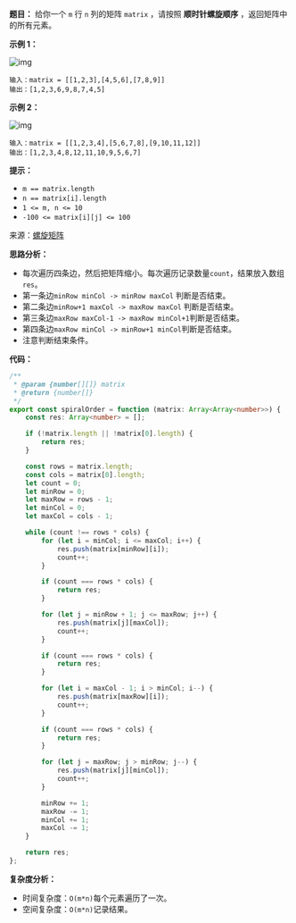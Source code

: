 

**题目：** 给你一个 `m` 行 `n` 列的矩阵 `matrix` ，请按照 **顺时针螺旋顺序** ，返回矩阵中的所有元素。

 

**示例 1：**

![img](https://assets.leetcode.com/uploads/2020/11/13/spiral1.jpg)

```
输入：matrix = [[1,2,3],[4,5,6],[7,8,9]]
输出：[1,2,3,6,9,8,7,4,5]
```

**示例 2：**

![img](https://assets.leetcode.com/uploads/2020/11/13/spiral.jpg)

```
输入：matrix = [[1,2,3,4],[5,6,7,8],[9,10,11,12]]
输出：[1,2,3,4,8,12,11,10,9,5,6,7]
```

 

**提示：**

- `m == matrix.length`
- `n == matrix[i].length`
- `1 <= m, n <= 10`
- `-100 <= matrix[i][j] <= 100`

来源：[螺旋矩阵](https://leetcode-cn.com/problems/spiral-matrix/)

**思路分析：**

- 每次遍历四条边，然后把矩阵缩小。每次遍历记录数量`count`，结果放入数组`res`。
- 第一条边`minRow minCol -> minRow maxCol` 判断是否结束。
- 第二条边`minRow+1 maxCol -> maxRow maxCol` 判断是否结束。
- 第三条边`maxRow maxCol-1 -> maxRow minCol+1`判断是否结束。
- 第四条边`maxRow minCol -> minRow+1 minCol`判断是否结束。
- 注意判断结束条件。

**代码：**

```typescript
/**
 * @param {number[][]} matrix
 * @return {number[]}
 */
export const spiralOrder = function (matrix: Array<Array<number>>) {
    const res: Array<number> = [];

    if (!matrix.length || !matrix[0].length) {
        return res;
    }

    const rows = matrix.length;
    const cols = matrix[0].length;
    let count = 0;
    let minRow = 0;
    let maxRow = rows - 1;
    let minCol = 0;
    let maxCol = cols - 1;

    while (count !== rows * cols) {
        for (let i = minCol; i <= maxCol; i++) {
            res.push(matrix[minRow][i]);
            count++;
        }

        if (count === rows * cols) {
            return res;
        }

        for (let j = minRow + 1; j <= maxRow; j++) {
            res.push(matrix[j][maxCol]);
            count++;
        }

        if (count === rows * cols) {
            return res;
        }

        for (let i = maxCol - 1; i > minCol; i--) {
            res.push(matrix[maxRow][i]);
            count++;
        }

        if (count === rows * cols) {
            return res;
        }

        for (let j = maxRow; j > minRow; j--) {
            res.push(matrix[j][minCol]);
            count++;
        }

        minRow += 1;
        maxRow -= 1;
        minCol += 1;
        maxCol -= 1;
    }

    return res;
};
```

**复杂度分析：**

- 时间复杂度：`O(m*n)`每个元素遍历了一次。
- 空间复杂度：`O(m*n)`记录结果。